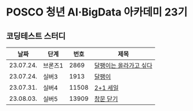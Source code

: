 # POSCO 청년 AI·BigData 아카데미 23기
## 코딩테스트 스터디

| 날짜 | 단계 | 번호 | 제목 |
|---|---|---|---|
| 23.07.24. | 브론즈1 | 2869 | [달팽이는 올라가고 싶다](https://www.acmicpc.net/problem/2869)|
| 23.07.24. | 실버3 | 1913 | [달팽이](https://www.acmicpc.net/problem/1913)|
| 23.07.31. | 실버4 | 11508 | [2+1 세일](https://www.acmicpc.net/problem/11508)|
| 23.08.03. | 실버5 | 13909 | [창문 닫기](https://www.acmicpc.net/problem/13909) |
